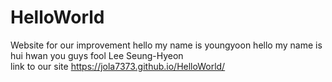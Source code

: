 # HelloWorld
Website for our improvement
hello my name is youngyoon
hello my name is hui hwan
you guys fool
Lee Seung-Hyeon  
link to our site https://jola7373.github.io/HelloWorld/
